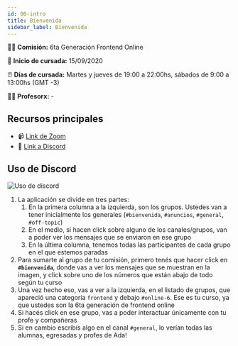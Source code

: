 ```yaml
---
id: 00-intro
title: Bienvenida
sidebar_label: Bienvenida
---
```


🙋‍♀️ **Comisión:** 6ta Generación Frontend Online

📅 **Inicio de cursada:** 15/09/2020

⏰ **Días de cursada:** Martes y jueves de 19:00 a 22:00hs, sábados de 9:00 a 13:00hs (GMT -3)

👩‍🏫 **Profesorx:** -

## Recursos principales

<!-- - 📚 [Documentación](https://frontend.adaitw.org/) -->

- 📹 [Link de Zoom](https://us02web.zoom.us/j/85439062206)
- 📡 [Link a Discord](https://discord.gg/4RUM8bJ)

## Uso de Discord

![Uso de discord](/img/discord.png)

1. La aplicación se divide en tres partes:
   1. En la primera columna a la izquierda, son los grupos. Ustedes van a tener inicialmente los generales (`#bienvenida`, `#anuncios`, `#general`, `#off-topic`)
   2. En el medio, si hacen click sobre alguno de los canales/grupos, van a poder ver los mensajes que se enviaron en ese grupo
   3. En la última columna, tenemos todas las participantes de cada grupo en el que estemos paradas
2. Para sumarte al grupo de tu comisión, primero tenés que hacer click en **`#bienvenida`**, donde vas a ver los mensajes que se muestran en la imagen, y click sobre uno de los números que están abajo de todo según tu curso
3. Una vez hecho eso, vas a ver a la izquierda, en el listado de grupos, que apareció una categoría `frontend` y debajo `#online-6`. Ese es tu curso, ya que ustedes son la 6ta generación de frontend online
4. Si hacés click en ese grupo, vas a poder interactuar únicamente con tu profe y compañeras
5. Si en cambio escribís algo en el canal `#general`, lo verían todas las alumnas, egresadas y profes de Ada!
